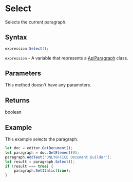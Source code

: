 # Select

Selects the current paragraph.

## Syntax

```javascript
expression.Select();
```

`expression` - A variable that represents a [ApiParagraph](../ApiParagraph.md) class.

## Parameters

This method doesn't have any parameters.

## Returns

boolean

## Example

This example selects the paragraph.

```javascript
let doc = editor.GetDocument();
let paragraph = doc.GetElement(0);
paragraph.AddText("ONLYOFFICE Document Builder");
let result = paragraph.Select();
if (result === true) {
	paragraph.SetItalic(true);
}
```
